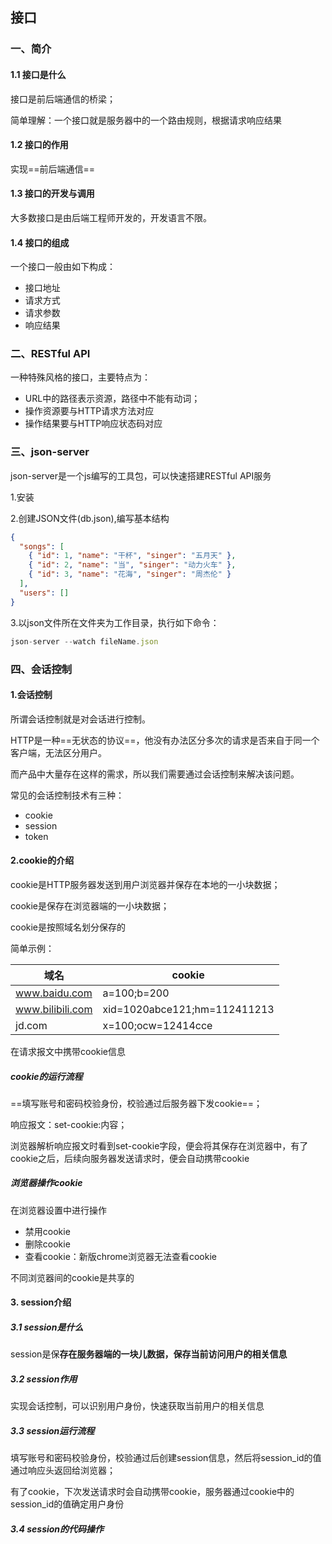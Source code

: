 ## 接口

### 一、简介

#### 1.1 接口是什么

接口是前后端通信的桥梁；

简单理解：一个接口就是服务器中的一个路由规则，根据请求响应结果

#### 1.2 接口的作用

实现==前后端通信==

#### 1.3 接口的开发与调用

大多数接口是由后端工程师开发的，开发语言不限。

#### 1.4 接口的组成

一个接口一般由如下构成：

- 接口地址
- 请求方式
- 请求参数
- 响应结果

### 二、RESTful API

一种特殊风格的接口，主要特点为：

- URL中的路径表示资源，路径中不能有动词；
- 操作资源要与HTTP请求方法对应
- 操作结果要与HTTP响应状态码对应

### 三、json-server

json-server是一个js编写的工具包，可以快速搭建RESTful API服务

1.安装



2.创建JSON文件(db.json),编写基本结构

```json
{
  "songs": [
    { "id": 1, "name": "干杯", "singer": "五月天" },
    { "id": 2, "name": "当", "singer": "动力火车" },
    { "id": 3, "name": "花海", "singer": "周杰伦" }
  ],
  "users": []
}
```

3.以json文件所在文件夹为工作目录，执行如下命令：

```javascript
json-server --watch fileName.json
```

### 四、会话控制

#### 1.会话控制

所谓会话控制就是对会话进行控制。

HTTP是一种==无状态的协议==，他没有办法区分多次的请求是否来自于同一个客户端，无法区分用户。

而产品中大量存在这样的需求，所以我们需要通过会话控制来解决该问题。

常见的会话控制技术有三种：

- cookie
- session
- token

#### 2.cookie的介绍

cookie是HTTP服务器发送到用户浏览器并保存在本地的一小块数据；

cookie是保存在浏览器端的一小块数据；

cookie是按照域名划分保存的

简单示例：

| 域名             | cookie                       |
| ---------------- | ---------------------------- |
| www.baidu.com    | a=100;b=200                  |
| www.bilibili.com | xid=1020abce121;hm=112411213 |
| jd.com           | x=100;ocw=12414cce           |

在请求报文中携带cookie信息

##### cookie的运行流程

==填写账号和密码校验身份，校验通过后服务器下发cookie==；

响应报文：set-cookie:内容；

浏览器解析响应报文时看到set-cookie字段，便会将其保存在浏览器中，有了cookie之后，后续向服务器发送请求时，便会自动携带cookie

##### 浏览器操作cookie

在浏览器设置中进行操作

- 禁用cookie
- 删除cookie
- 查看cookie：新版chrome浏览器无法查看cookie

不同浏览器间的cookie是共享的

#### 3. session介绍

##### 3.1 session是什么

session是保**存在服务器端的一块儿数据，保存当前访问用户的相关信息**

##### 3.2 session作用

实现会话控制，可以识别用户身份，快速获取当前用户的相关信息

##### 3.3 session运行流程

填写账号和密码校验身份，校验通过后创建session信息，然后将session_id的值通过响应头返回给浏览器；

有了cookie，下次发送请求时会自动携带cookie，服务器通过cookie中的session_id的值确定用户身份

##### 3.4 session的代码操作

  

